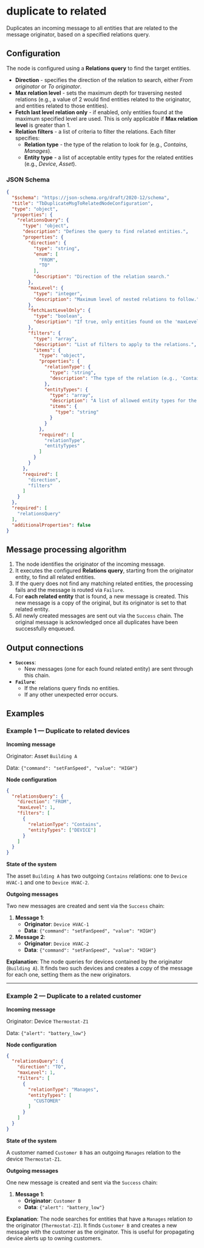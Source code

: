 # duplicate to related

Duplicates an incoming message to all entities that are related to the message originator, based on a specified relations query.

## Configuration

The node is configured using a **Relations query** to find the target entities.

- **Direction** - specifies the direction of the relation to search, either *From originator* or *To originator*.
- **Max relation level** - sets the maximum depth for traversing nested relations (e.g., a value of 2 would find entities related to the originator, and entities related to those
  entities).
- **Fetch last level relation only** - if enabled, only entities found at the maximum specified level are used. This is only applicable if **Max relation level** is greater than 1.
- **Relation filters** - a list of criteria to filter the relations. Each filter specifies:
    - **Relation type** - the type of the relation to look for (e.g., *Contains*, *Manages*).
    - **Entity type** - a list of acceptable entity types for the related entities (e.g., *Device*, *Asset*).

### JSON Schema

```json
{
  "$schema": "https://json-schema.org/draft/2020-12/schema",
  "title": "TbDuplicateMsgToRelatedNodeConfiguration",
  "type": "object",
  "properties": {
    "relationsQuery": {
      "type": "object",
      "description": "Defines the query to find related entities.",
      "properties": {
        "direction": {
          "type": "string",
          "enum": [
            "FROM",
            "TO"
          ],
          "description": "Direction of the relation search."
        },
        "maxLevel": {
          "type": "integer",
          "description": "Maximum level of nested relations to follow."
        },
        "fetchLastLevelOnly": {
          "type": "boolean",
          "description": "If true, only entities found on the 'maxLevel' are returned."
        },
        "filters": {
          "type": "array",
          "description": "List of filters to apply to the relations.",
          "items": {
            "type": "object",
            "properties": {
              "relationType": {
                "type": "string",
                "description": "The type of the relation (e.g., 'Contains')."
              },
              "entityTypes": {
                "type": "array",
                "description": "A list of allowed entity types for the related entity.",
                "items": {
                  "type": "string"
                }
              }
            },
            "required": [
              "relationType",
              "entityTypes"
            ]
          }
        }
      },
      "required": [
        "direction",
        "filters"
      ]
    }
  },
  "required": [
    "relationsQuery"
  ],
  "additionalProperties": false
}
```

## Message processing algorithm

1. The node identifies the originator of the incoming message.
2. It executes the configured **Relations query**, starting from the originator entity, to find all related entities.
3. If the query does not find any matching related entities, the processing fails and the message is routed via `Failure`.
4. For **each related entity** that is found, a new message is created. This new message is a copy of the original, but its originator is set to that related entity.
5. All newly created messages are sent out via the `Success` chain. The original message is acknowledged once all duplicates have been successfully enqueued.

## Output connections

- **`Success`**:
    - New messages (one for each found related entity) are sent through this chain.
- **`Failure`**:
    - If the relations query finds no entities.
    - If any other unexpected error occurs.

## Examples

### Example 1 — Duplicate to related devices

**Incoming message**

Originator: Asset `Building A`

Data: `{"command": "setFanSpeed", "value": "HIGH"}`

**Node configuration**

```json
{
  "relationsQuery": {
    "direction": "FROM",
    "maxLevel": 1,
    "filters": [
      {
        "relationType": "Contains",
        "entityTypes": ["DEVICE"]
      }
    ]
  }
}
```

**State of the system**

The asset `Building A` has two outgoing `Contains` relations: one to `Device HVAC-1` and one to `Device HVAC-2`.

**Outgoing messages**

Two new messages are created and sent via the `Success` chain:

1. **Message 1**:
    - **Originator**: `Device HVAC-1`
    - **Data**: `{"command": "setFanSpeed", "value": "HIGH"}`
2. **Message 2**:
    - **Originator**: `Device HVAC-2`
    - **Data**: `{"command": "setFanSpeed", "value": "HIGH"}`

**Explanation**: The node queries for devices contained by the originator (`Building A`). It finds two such devices and creates a copy of the message for each one, setting them as
the new originators.

-----

### Example 2 — Duplicate to a related customer

**Incoming message**

Originator: Device `Thermostat-Z1`

Data: `{"alert": "battery_low"}`

**Node configuration**

```json
{
  "relationsQuery": {
    "direction": "TO",
    "maxLevel": 1,
    "filters": [
      {
        "relationType": "Manages",
        "entityTypes": [
          "CUSTOMER"
        ]
      }
    ]
  }
}
```

**State of the system**

A customer named `Customer B` has an outgoing `Manages` relation to the device `Thermostat-Z1`.

**Outgoing messages**

One new message is created and sent via the `Success` chain:

1. **Message 1**:
    - **Originator**: `Customer B`
    - **Data**: `{"alert": "battery_low"}`

**Explanation**: The node searches for entities that have a `Manages` relation *to* the originator (`Thermostat-Z1`). It finds `Customer B` and creates a new message with the
customer as the originator. This is useful for propagating device alerts up to owning customers.

